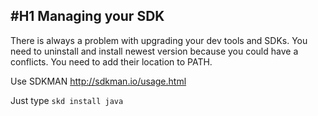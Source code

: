 #H1 Managing your SDK
--------------
There is always a problem with upgrading your dev tools and SDKs. You need to uninstall and install newest version because you could have a conflicts. You need to add their location to PATH.

Use SDKMAN
http://sdkman.io/usage.html

Just type
`skd install java`




